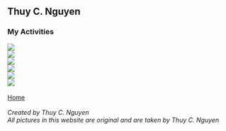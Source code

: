 ## Thuy C. Nguyen
### My Activities

<img src="https://scontent-sjc2-1.xx.fbcdn.net/v/t1.0-0/cp0/e15/q65/p320x320/10984044_844754248925775_4688877095084892980_n.jpg?efg=eyJpIjoiYiJ9&oh=25c1ab52ff450b809d4fa81c3c28ae6f&oe=5A90D13C">
<br>
<img src="https://scontent-sjc2-1.xx.fbcdn.net/v/t1.0-0/cp0/e15/q65/p320x320/46680_458648090869728_509653595_n.jpg?efg=eyJpIjoiYiJ9&oh=18aec50a0d93cbe1e1c455d55992e73d&oe=5A8A43F1"></a>
<br>
<img src="https://scontent-sjc2-1.xx.fbcdn.net/v/t1.0-0/cp0/e15/q65/s320x320/11329847_901109599956906_79976685447851902_n.jpg?efg=eyJpIjoiYiJ9&oh=fe359dca672f1fda2beb6e04116733ef&oe=5A8C0376"></a>
<br>
<img src="https://scontent-sjc2-1.xx.fbcdn.net/v/t1.0-0/cp0/e15/q65/s320x320/529736_470308169703720_655145882_n.jpg?efg=eyJpIjoiYiJ9&oh=2a9de2a986d4e0353e5ce15a93ea902d&oe=5A915F1E"></a>
<br>
<img src="https://scontent-sjc2-1.xx.fbcdn.net/v/t1.0-0/cp0/e15/q65/s320x320/563036_459664534101417_1749117666_n.jpg?efg=eyJpIjoiYiJ9&oh=112620173a9399ad0a06b1f4bd6846ff&oe=5AA09AC4"></a>
<br>
<img src="https://scontent-sjc2-1.xx.fbcdn.net/v/t1.0-0/cp0/e15/q65/p320x320/542972_357721074295764_1117096826_n.jpg?efg=eyJpIjoiYiJ9&oh=c8f8faafd599e29896d895f2b4397320&oe=5A90094F"></a>
               
<br>
<br>
<a href="https://tweecongnguyen.github.io/index">Home</a> 
<br>
<br>
<address>
Created by Thuy C. Nguyen<br>
All pictures in this website are original and are taken by Thuy C. Nguyen<br>
</address>
